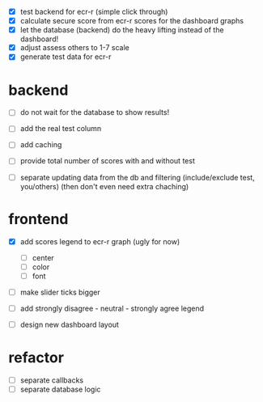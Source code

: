 - [x] test backend for ecr-r (simple click through)
- [x] calculate secure score from ecr-r scores for the dashboard graphs
- [x] let the database (backend) do the heavy lifting instead of the dashboard!
- [x] adjust assess others to 1-7 scale
- [x] generate test data for ecr-r

# backend
- [ ] do not wait for the database to show results!
- [ ] add the real test column
- [ ] add caching
- [ ] provide total number of scores with and without test
- [ ] separate updating data from the db and filtering (include/exclude test, you/others)
      (then don't even need extra chaching)


# frontend
- [x] add scores legend to ecr-r graph (ugly for now)
    - [ ] center
    - [ ] color
    - [ ] font
- [ ] make slider ticks bigger
- [ ] add strongly disagree - neutral - strongly agree legend

- [ ] design new dashboard layout

# refactor
- [ ] separate callbacks
- [ ] separate database logic
